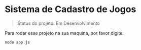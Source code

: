 # Sistema de Cadastro de Jogos #

> Status do projeto: Em Desenvolvimento

Para rodar esse projeto na sua maquina, por favor digite:

```
node app.js
```

